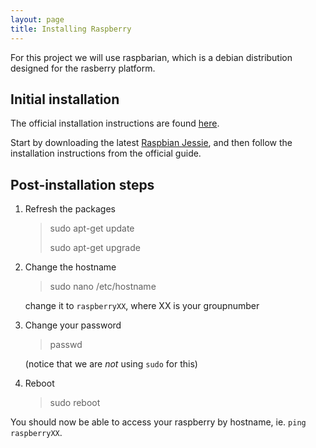 ```yaml
---
layout: page
title: Installing Raspberry
---
```


For this project we will use raspbarian, which is a debian distribution designed for the rasberry platform.

Initial installation
----------------------

The official installation instructions are found [here](https://www.raspberrypi.org/documentation/installation/installing-images/). 

Start by downloading the latest [Raspbian Jessie](https://downloads.raspberrypi.org/raspbian_latest), and then follow the installation instructions from the official guide.


Post-installation steps
------------------------

1. Refresh the packages

    > sudo apt-get update
    >
    > sudo apt-get upgrade


2. Change the hostname

    > sudo nano /etc/hostname

    change it to `raspberryXX`, where XX is your groupnumber


3. Change your password

    > passwd

    (notice that we are *not* using `sudo` for this)

4. Reboot

    >    sudo reboot


You should now be able to access your raspberry by hostname, ie. `ping raspberryXX`.
